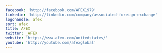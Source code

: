 ```yaml
---
facebook: 'http://facebook.com/AFEX1979'
linkedin: 'http://linkedin.com/company/associated-foreign-exchange'
logohandle: afex
sort: afex
title: AFEX
twitter: _AFEX
website: 'https://www.afex.com/unitedstates/'
youtube: 'http://youtube.com/afexglobal'
---
```

